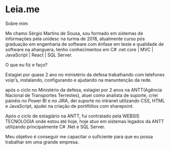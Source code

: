 # Leia.me
Sobre mim

Me chamo Sérgio Martins de Sousa, sou formado em sistemas de informações pela unidesc na turma de 2018, atualmente curso pós graduação em engenharia de software com ênfase em teste e qualidade de software na ahanguera, tenho conhecimentos em C# .net core | MVC | JavaScript | React | SQL Server.

O que eu fiz e faço?

Estagiei por quase 2 ano no ministério da defesa trabalhando com telefones voip's, instalando, configurando e ajudando na manuntenção da rede.

após o ciclo no Ministério da defesa, estagiei por 2 anos na ANTT(Agência Nacional de Transportes Terrestes), atuei como analista de suporte, criei painéis no Power BI e no JIRA, dei suporte no intranet utilizando CSS, HTML e JavaScript, ajudei na criação de portifólios com sharepoint.

Após o ciclo de estagiário na ANTT, fui contratado pela WEBSIS TECNOLOGIA onde estou até hoje, hoje atuo em sistemas legados da ANTT utilizando principalmente C# .Net e SQL Server.

Meu objetivo é conseguir me capacitar o suficiente para que eu possa trabalhar em uma grande empresa.
